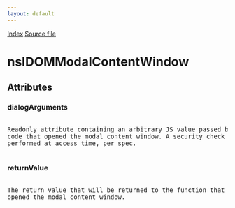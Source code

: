 ```yaml
---
layout: default
---
```

<div id='links'><a href="../index.html">Index</a>
<a href="http://dxr.mozilla.org/mozilla-central/source/dom/interfaces/base/nsIDOMModalContentWindow.idl">Source file</a>
</div>

# nsIDOMModalContentWindow #

## Attributes ##

### dialogArguments ###
<pre>  
Readonly attribute containing an arbitrary JS value passed by the  
code that opened the modal content window. A security check is  
performed at access time, per spec.  
  
</pre>
### returnValue ###
<pre>  
The return value that will be returned to the function that  
opened the modal content window.  
  
</pre>